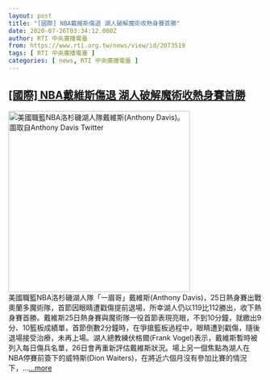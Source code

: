 ```yaml
---
layout: post
title: "[國際] NBA戴維斯傷退 湖人破解魔術收熱身賽首勝"
date: 2020-07-26T03:34:12.000Z
author: RTI 中央廣播電臺
from: https://www.rti.org.tw/news/view/id/2073519
tags: [ RTI 中央廣播電臺 ]
categories: [ news, RTI 中央廣播電臺 ]
---
```

<!--1595734452000-->
[[國際] NBA戴維斯傷退 湖人破解魔術收熱身賽首勝](https://www.rti.org.tw/news/view/id/2073519)
------

<div>
<img src="https://static.rti.org.tw/assets/thumbnails/2020/07/26/4d1b6c4418762d7ef8df2b037dda8715.png" width="360" alt="美國職籃NBA洛杉磯湖人隊戴維斯(Anthony Davis)。圖取自Anthony Davis Twitter" title="美國職籃NBA洛杉磯湖人隊戴維斯(Anthony Davis)。圖取自Anthony Davis Twitter"><br>美國職籃NBA洛杉磯湖人隊「一眉哥」戴維斯(Anthony Davis)，25日熱身賽出戰奧蘭多魔術隊，首節因眼睛遭戳傷提前退場，所幸湖人仍以119比112勝出，收下熱身賽首勝。戴維斯25日熱身賽與魔術隊一役首節表現亮眼，不到10分鐘，就繳出9分、10籃板成績單，首節倒數2分鐘時，在爭搶籃板過程中，眼睛遭到戳傷，隨後退場接受治療，未再上場。湖人總教練伏格爾(Frank Vogel)表示，戴維斯暫時被列入每日傷兵名單，26日會再重新評估戴維斯狀況。場上另一個焦點為湖人在NBA停賽前簽下的威特斯(Dion Waiters)，在將近六個月沒有參加比賽的情況下，...<a target="_blank" href="https://www.rti.org.tw/news/view/id/2073519">...more</a>
</div>
